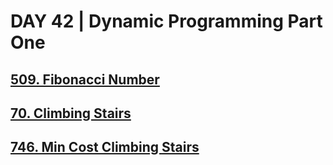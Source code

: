 # DAY 42 | Dynamic Programming Part One
##  [509. Fibonacci Number](https://leetcode.com/problems/fibonacci-number/)
## [70. Climbing Stairs](https://leetcode.com/problems/climbing-stairs/)
## [746. Min Cost Climbing Stairs](https://leetcode.com/problems/min-cost-climbing-stairs/)
